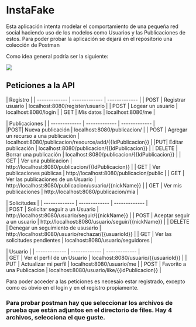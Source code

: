 # InstaFake

Esta aplicación intenta modelar el comportamiento de una pequeña red social
haciendo uso de los modelos como Usuarios y las Publicaciones de estos. Para
poder probar la aplicación se dejará en el repositorio una colección de Postman

Como idea general podría ser la siguiente:


![](https://cdn.discordapp.com/attachments/409448284080570368/944198233213767690/Publicacion.png)


## Peticiones a la API


| Registro |
| ------------- | ------------- | ------------- |
| POST | Registrar usuario  |  localhost:8080/register/usuario |
| POST | Logear un usuario  | localhost:8080/login  |
| GET | Mis datos | localhost:8080/me |



| Publicaciones |
| ------------- | ------------- | ------------- |  
|POST| Nueva publicación  |  localhost:8080/publicacion/ |
| POST | Agregar un recurso a una publicación  | localhost:8080/publicacion/resource/add/{{IdPublicacion}} |
|PUT| Editar publicación | localhost:8080/publicacion/{{IdPublicacion}} |
| DELETE | Borrar una publicación | localhost:8080/publicacion/{{IdPublicacion}} |
| GET | Ver una publicacion | http://localhost:8080/publicacion/{{IdPublicacion}} |
| GET | Ver publicaciones públicas | http://localhost:8080/publicacion/public |
| GET | Ver las publicaciones de un Usuario | http://localhost:8080/publicacion/usuario/{{nickName}} |
| GET | Ver mis publicaciones | http://localhost:8080/publicacion/mia |


| Solicitudes |
| ------------- | ------------- | ------------- |  
| POST | Solicitar seguir a un Usuario | http://localhost:8080/usuario/seguir/{{nickName}} |
| POST | Aceptar seguir a un usuario | http://localhost:8080/usuario/seguir/{{nickName}} | 
| DELETE | Denegar un seguimiento de ususario | http://localhost:8080/usuario/rechazar/{{usuarioId}} |
| GET | Ver las solicitudes pendientes | localhost:8080/usuario/seguidores |

| Usuario |
| ------------- | ------------- | ------------- |  
| GET | Ver el perfil de un Usuario | localhost:8080/usuario/{{usuarioId}} |
| PUT | Actualizar mi perfil | localhost:8080/usuario/me |
| POST | Favorito a una Publicacion | localhost:8080/usuario/like/{{idPublicacion}} |


Para poder acceder a las peticiones es necesaio estar registrado, excepto como es 
obvio en el login y en el registro propiamente.



### Para probar postman hay que seleccionar los archivos de prueba que están adjuntos en el directorio de files. Hay 4 archivos, selecciona el que guste.
